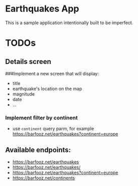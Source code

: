 # Earthquakes App

This is a sample application intentionally built to be imperfect.

# TODOs
## Details screen
###Implement a new screen that will display:
- title
- earthquake's location on the map
- magnitude
- date
- ...
### Implement filter by continent
- use `continent` query parm, for example https://barfooz.net/earthquakes?continent=europe


## Available endpoints:
* https://barfooz.net/earthquakes
* https://barfooz.net/earthquakes/<id>
* https://barfooz.net/earthquakes?continent=europe
* https://barfooz.net/continents
